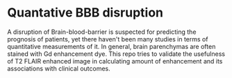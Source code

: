 # Quantative BBB disruption
A disruption of Brain-blood-barrier is suspected for predicting the prognosis of patients, yet there haven't been many studies in terms of quantitative measurements of it.
In general, brain parenchymas are often stained with Gd enhancement dye. This repo tries to validate the usefulness of T2 FLAIR enhanced image in calculating amount of enhancement and its associations with clinical outcomes.